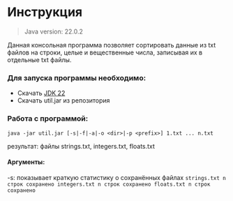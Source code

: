 # Инструкция
> Java version: 22.0.2

Данная консольная программа позволяет сортировать данные из txt файлов на строки, целые и вещественные числа, записывая их в отдельные txt файлы.

### Для запуска программы необходимо:
- Скачать [JDK 22](https://www.oracle.com/cis/java/technologies/downloads/)
- Скачать util.jar из репозитория

### Работа с программой:
`java -jar util.jar [-s|-f|-a|-o <dir>|-p <prefix>] 1.txt ... n.txt`

результат: файлы strings.txt, integers.txt, floats.txt

#### Аргументы:
-s: показывает краткую статистику о сохранённых файлах
`strings.txt n строк сохранено
 integers.txt n строк сохранено
 floats.txt n строк сохранено`
